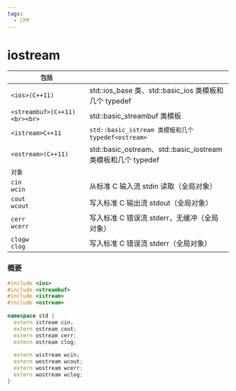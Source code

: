 ```yaml
---
tags:
  - CPP
---
```

# iostream

| `包括`                         |                                                       |
| ---------------------------- | ----------------------------------------------------- |
| `<ios>(C++11)`               | std::ios_base 类、std::basic_ios 类模板和几个 typedef         |
| `<streambuf>(C++11)<br><br>` | std::basic_streambuf 类模板                              |
| `<istream>C++11`             | `std::basic_istream 类模板和几个 typedef<ostream>`          |
| `<ostream>(C++11)`           | std::basic_ostream、std::basic_iostream 类模板和几个 typedef |
| `对象`                         |                                                       |
| `cin`<br>`wcin`              | 从标准 C 输入流 stdin 读取（全局对象）                              |
| `cout`<br>`wcout`            | 写入标准 C 输出流 stdout（全局对象）                               |
| `cerr`<br>`wcerr`            | 写入标准 C 错误流 stderr，无缓冲（全局对象）                           |
| `clogw`<br>`clog`            | 写入标准 C 错误流 stderr（全局对象）                               |

### 概要

```C++
#include <ios>
#include <streambuf>
#include <istream>
#include <ostream>
 
namespace std {
  extern istream cin;
  extern ostream cout;
  extern ostream cerr;
  extern ostream clog;
 
  extern wistream wcin;
  extern wostream wcout;
  extern wostream wcerr;
  extern wostream wclog;
}
```
